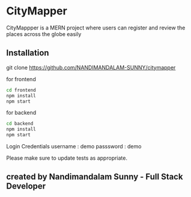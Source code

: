 # CityMapper

CityMappper is a MERN project where users can register and review the places across the globe easily

## Installation

git clone https://github.com/NANDIMANDALAM-SUNNY/citymapper

for frontend
```bash
cd frontend
npm install
npm start
```

for backend
```bash
cd backend
npm install
npm start
```

Login Credentials
username : demo
passsword : demo

Please make sure to update tests as appropriate.

## created by Nandimandalam Sunny - Full Stack Developer
